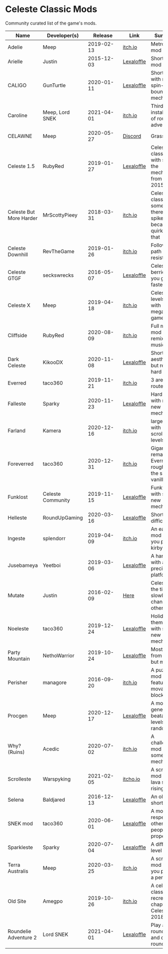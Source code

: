 # Celeste Classic Mods
Community curated list of the game's mods.

Name | Developer(s) | &nbsp;&nbsp;&nbsp;&nbsp;Release&nbsp;&nbsp;&nbsp;&nbsp; | Link | Summary
--- | --- | --- | --- | ---
Adelie | Meep |  2019-02-13 | [itch.io](https://meepmoop.itch.io/adelie) | Metroidvania mod
Arielle | Justin | 2015-12-03 | [Lexaloffle](https://www.lexaloffle.com/bbs/?pid=17422#p17421) | Short map mod
CALIGO | GunTurtle | 2020-01-11 | [Lexaloffle](https://lexaloffle.com/bbs/?tid=36493) | Short mod with new spin-bounce mechanic
Caroline | Meep, Lord SNEK | 2021-04-01 | [itch.io](https://meepmoop.itch.io/caroline) | Third installment of roundelie adventure
CELAWNE | Meep | 2020-05-27 | [Discord](https://discordapp.com/channels/495648733057253388/521127150829699072/715372716471091201) | Grass
Celeste 1.5 | RubyRed | 2019-01-27 | [Lexaloffle](https://www.lexaloffle.com/bbs/?tid=33037) | Celeste classic but with some of the mechanics from Celeste 2015
Celeste But More Harder | MrScottyPieey | 2018-03-31 | [itch.io](https://mrscottypieey.itch.io/celeste-more-harder) | Celeste classic but sometimes there's spikes because it's quirky like that
Celeste Downhill | RevTheGame | 2019-01-26 | [itch.io](https://revthegame.itch.io/celeste-downhill) | Follow the path of least resistance
Celeste GTGF | seckswrecks | 2016-05-07 | [Lexaloffle](https://www.lexaloffle.com/bbs/?tid=2406) | Celeste but berries make you go faster
Celeste X | Meep | 2019-04-18 | [itch.io](https://meepmoop.itch.io/celestex) | Celeste levels but with megaman gameplay
Cliffside | RubyRed | 2020-08-09 | [itch.io](https://evergreengames.itch.io/cliffside) | Full map mod with remixed music
Dark Celeste | KikooDX | 2020-11-08 | [Lexaloffle](https://www.lexaloffle.com/bbs/?tid=40297) | Short, aesthetic, but really hard mod
Everred | taco360 | 2019-11-21 | [itch.io](https://taco360.itch.io/everred) | 3 areas, 3 routes
Falleste | Sparky | 2020-11-23 | [Lexaloffle](https://www.lexaloffle.com/bbs/?tid=40312) | Hard mod with many new mechanics
Farland | Kamera | 2020-12-16 | [itch.io](https://kamera.itch.io/farland) | large mod with scrolling levels
Foreverred | taco360 | 2020-12-31 | [itch.io](https://taco360.itch.io/foreverred) | Gigantic remake of Everred, roughly 3x the size of vanilla
Funklost | Celeste Community | 2019-11-15 | [Lexaloffle](https://www.lexaloffle.com/bbs/?tid=35915) | Funky mod with some new mechanics
Helleste | RoundUpGaming | 2020-03-16 | [Lexaloffle](https://www.lexaloffle.com/bbs/?tid=37087) | Short but difficult mod
Ingeste | splendorr | 2019-04-09 | [itch.io](https://exult.itch.io/ingeste) | An easy mod where you play as kirby
Jusebameya | Yeetboi | 2019-03-06 | [Lexaloffle](https://www.lexaloffle.com/bbs/?tid=33547) | A hard mod with a lot of precise platforming
Mutate | Justin | 2016-02-09 | [Here](https://meep.cubing.net/html5/muteste.html) | Celeste but the tiles are slowly changing to other tiles
Noeleste | taco360 | 2019-12-24 | [Lexaloffle](https://www.lexaloffle.com/bbs/?pid=71010) | Holiday themed mod with some new mechanics
Party Mountain | NethoWarrior | 2019-10-24 | [Lexaloffle](https://www.lexaloffle.com/bbs/?tid=35749) | Mostly levels from vanilla but modified
Perisher | managore | 2016-09-20 | [itch.io](https://managore.itch.io/perisher) | A puzzle mod featuring movable blocks
Procgen | Meep | 2020-12-17 | [Lexaloffle](https://www.lexaloffle.com/bbs/?tid=40773) | A mod that generates beatable levels randomly
Why? (Ruins) | Acedic | 2020-07-02 | [itch.io](https://www.lexaloffle.com/bbs/?tid=38345&tkey=RNcKOe8uAP5DRYuKdAX4) | A challenging mod with some new mechanics
Scrolleste | Warspyking | 2021-02-05 | [itcho.io](https://www.lexaloffle.com/bbs/?tid=41751) | A scrolling mod with lava slowly rising. 037
Selena | Baldjared | 2016-12-13 | [Lexaloffle](https://www.lexaloffle.com/bbs/?tid=39035) | An older short mod
SNEK mod | taco360 | 2020-06-01 | [Lexaloffle](https://www.lexaloffle.com/bbs/?pid=77497) | A mod about respecting other people's property
Sparkleste | Sparky | 2020-07-04 | [Lexaloffle](https://www.lexaloffle.com/bbs/?tid=38968) | A difficult level mod 
Terra Australis | Meep | 2020-03-25 | [itch.io](https://meepmoop.itch.io/terraaustralis) | A scrolling mod where you play as a penguin
Old Site | Amegpo | 2019-10-26 | [itch.io](https://amegpo.itch.io/old-site) | A celeste classic recreation of chapter 2 in Celeste 2018
Roundelie Adventure 2| Lord SNEK | 2021-04-01 | [Lexaloffle](https://www.lexaloffle.com/bbs/?pid=89837#p)| Play as a roundelie and do round things
